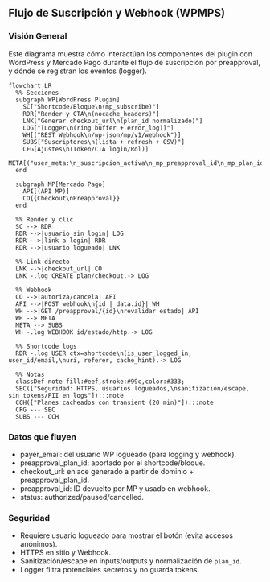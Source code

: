 ## Flujo de Suscripción y Webhook (WPMPS)

### Visión General
Este diagrama muestra cómo interactúan los componentes del plugin con WordPress y Mercado Pago durante el flujo de suscripción por preapproval, y dónde se registran los eventos (logger).

```mermaid
flowchart LR
  %% Secciones
  subgraph WP[WordPress Plugin]
    SC["Shortcode/Bloque\n(mp_subscribe)"]
    RDR["Render y CTA\n(nocache_headers)"]
    LNK["Generar checkout_url\n(plan_id normalizado)"]
    LOG["[Logger\n(ring buffer + error_log)]"]
    WH[("REST Webhook\n/wp-json/mp/v1/webhook")]
    SUBS["Suscriptores\n(lista + refresh + CSV)"]
    CFG[Ajustes\n(Token/CTA login/Rol)]
    META[("user_meta:\n_suscripcion_activa\n_mp_preapproval_id\n_mp_plan_id\n_mp_updated_at")]
  end

  subgraph MP[Mercado Pago]
    API[(API MP)]
    CO{{Checkout\nPreapproval}}
  end

  %% Render y clic
  SC --> RDR
  RDR -->|usuario sin login| LOG
  RDR -->|link a login| RDR
  RDR -->|usuario logueado| LNK

  %% Link directo
  LNK -->|checkout_url| CO
  LNK -.log CREATE plan/checkout.-> LOG

  %% Webhook
  CO -->|autoriza/cancela| API
  API -->|POST webhook\n{id | data.id}| WH
  WH -->|GET /preapproval/{id}\nrevalidar estado| API
  WH --> META
  META --> SUBS
  WH -.log WEBHOOK id/estado/http.-> LOG

  %% Shortcode logs
  RDR -.log USER ctx=shortcode\n(is_user_logged_in, user_id/email,\nuri, referer, cache_hint).-> LOG

  %% Notas
  classDef note fill:#eef,stroke:#99c,color:#333;
  SEC(["Seguridad: HTTPS, usuarios logueados,\nsanitización/escape, sin tokens/PII en logs"]):::note
  CCH(["Planes cacheados con transient (20 min)"]):::note
  CFG --- SEC
  SUBS --- CCH
```

### Datos que fluyen
- payer_email: del usuario WP logueado (para logging y webhook).
- preapproval_plan_id: aportado por el shortcode/bloque.
- checkout_url: enlace generado a partir de dominio + preapproval_plan_id.
- preapproval_id: ID devuelto por MP y usado en webhook.
- status: authorized/paused/cancelled.

### Seguridad
- Requiere usuario logueado para mostrar el botón (evita accesos anónimos).
- HTTPS en sitio y Webhook.
- Sanitización/escape en inputs/outputs y normalización de `plan_id`.
- Logger filtra potenciales secretos y no guarda tokens.
